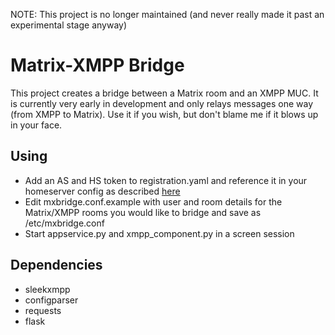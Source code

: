 NOTE: This project is no longer maintained (and never really made it past an experimental stage anyway)

# Matrix-XMPP Bridge
This project creates a bridge between a Matrix room and an XMPP MUC. It is currently very early in development and only relays messages one way (from XMPP to Matrix). Use it if you wish, but don't blame me if it blows up in your face.

## Using
- Add an AS and HS token to registration.yaml and reference it in your homeserver config as described [here](http://matrix.org/blog/2015/03/02/introduction-to-application-services/)
- Edit mxbridge.conf.example with user and room details for the Matrix/XMPP rooms you would like to bridge and save as /etc/mxbridge.conf
- Start appservice.py and xmpp_component.py in a screen session

## Dependencies
- sleekxmpp
- configparser
- requests
- flask
